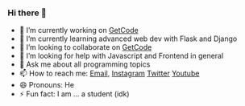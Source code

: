 ### Hi there 👋

- 🔭 I’m currently working on [GetCode](https://github.com/DevHyperCoder/GetCode)
- 🌱 I’m currently learning advanced web dev with Flask and Django
- 👯 I’m looking to collaborate on [GetCode](https://github.com/DevHyperCoder/GetCode)
- 🤔 I’m looking for help with Javascript and Frontend in general
- 💬 Ask me about all programming topics
- 📫 How to reach me: [Email](mailto:arduinoleo88@gmail.com), [Instagram](https://instagram.com/code.yard) [Twitter](https://twitter.com/yard_code) [Youtube](https://www.youtube.com/channel/UCEsKPfYZmyaA1I1qLLMnB2g)
- 😄 Pronouns: He
- ⚡ Fun fact: I am ... a student (idk)
